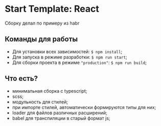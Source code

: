 # Start Template: React

Сборку делал по примеру из habr

## Команды для работы

- Для установки всех зависимостей: `$ npm install`;
- Для запуска в режиме разработки: `$ npm run start`;
- Для сборки проекта в режиме `"production"`: `$ npm run build`;

## Что есть?

- минимальная сборка с typescript;
- scss;
- модульность для стилей;
- при импорте стилей, автоматически формируются типы для них;
- loader для файлов различных расширений;
- babel для транспиляции в старый формат js;
